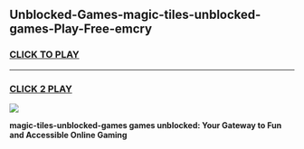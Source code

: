 
## Unblocked-Games-magic-tiles-unblocked-games-Play-Free-emcry
<h3>
<a href="https://premium76.site?title=magic-tiles-unblocked-games&ref=23A">CLICK TO PLAY</a></h3>
<hr>

<h3>
<a href="https://premium76.site?title=magic-tiles-unblocked-games&ref=23A">CLICK 2 PLAY</a>
  
</h3>

<a href="https://premium76.site?title=magic-tiles-unblocked-games&ref=23A"><img src="https://clearcache.store/games.png"></a>


**magic-tiles-unblocked-games games unblocked: Your Gateway to Fun and Accessible Online Gaming**
